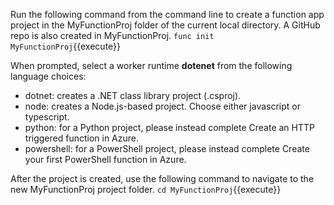 Run the following command from the command line to create a function app project in the MyFunctionProj folder of the current local directory. A GitHub repo is also created in MyFunctionProj.
`func init MyFunctionProj`{{execute}}

When prompted, select a worker runtime **dotenet** from the following language choices:

- dotnet: creates a .NET class library project (.csproj).
- node: creates a Node.js-based project. Choose either javascript or typescript.
- python: for a Python project, please instead complete Create an HTTP triggered function in Azure.
- powershell: for a PowerShell project, please instead complete Create your first PowerShell function in Azure.

After the project is created, use the following command to navigate to the new MyFunctionProj project folder.
`cd MyFunctionProj`{{execute}}